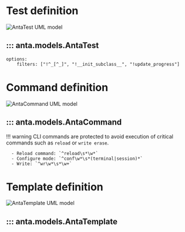 <!--
  ~ Copyright (c) 2023-2024 Arista Networks, Inc.
  ~ Use of this source code is governed by the Apache License 2.0
  ~ that can be found in the LICENSE file.
  -->

# Test definition

![AntaTest UML model](../imgs/uml/anta.models.AntaTest.jpeg)

## ::: anta.models.AntaTest

    options:
        filters: ["!^_[^_]", "!__init_subclass__", "!update_progress"]

# Command definition

![AntaCommand UML model](../imgs/uml/anta.models.AntaCommand.jpeg)

## ::: anta.models.AntaCommand

!!! warning
    CLI commands are protected to avoid execution of critical commands such as `reload` or `write erase`.

      - Reload command: `^reload\s*\w*`
      - Configure mode: `^conf\w*\s*(terminal|session)*`
      - Write: `^wr\w*\s*\w+`

# Template definition

![AntaTemplate UML model](../imgs/uml/anta.models.AntaTemplate.jpeg)

## ::: anta.models.AntaTemplate
